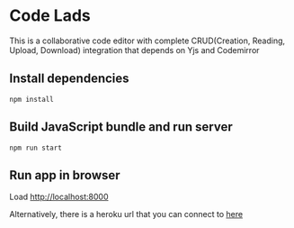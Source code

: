# Code Lads

This is a collaborative code editor  with 
complete CRUD(Creation, Reading, Upload, Download) 
integration that depends on Yjs and Codemirror


## Install dependencies
```
npm install
```

## Build JavaScript bundle and run server
```
npm run start
```

## Run app in browser
Load [http://localhost:8000](http://localhost:8000)

Alternatively, there is a heroku url that you can
connect to [here](https:codelads.herokuapp.com/)

